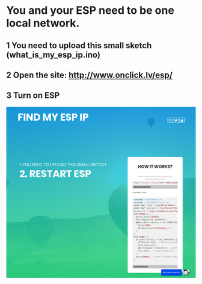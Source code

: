 # You and your ESP need to be one local network.


## 1 You need to upload this small sketch (what_is_my_esp_ip.ino)
## 2 Open the site: http://www.onclick.lv/esp/
## 3 Turn on ESP

![alt text](https://github.com/renat2985/what_is_my_esp_ip/raw/master/screen.png "Screen")
